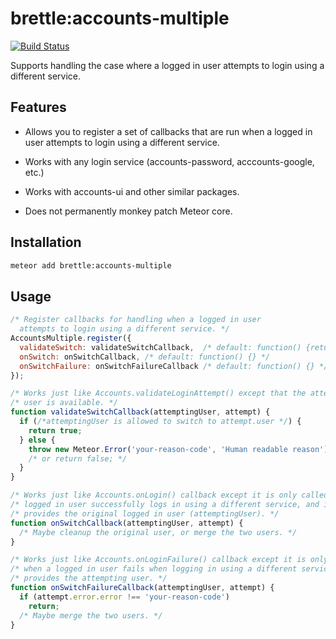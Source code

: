 # brettle:accounts-multiple

[![Build Status](https://travis-ci.org/brettle/meteor-accounts-multiple.svg?branch=master)](https://travis-ci.org/brettle/meteor-accounts-multiple)

Supports handling the case where a logged in user attempts to login using a
different service.

## Features

- Allows you to register a set of callbacks that are run when a logged in user
  attempts to login using a different service.

- Works with any login service (accounts-password, acccounts-google, etc.)

- Works with accounts-ui and other similar packages.

- Does not permanently monkey patch Meteor core.

## Installation
```sh
meteor add brettle:accounts-multiple
```

## Usage

```javascript
/* Register callbacks for handling when a logged in user
  attempts to login using a different service. */
AccountsMultiple.register({
  validateSwitch: validateSwitchCallback,  /* default: function() {return true;} */
  onSwitch: onSwitchCallback, /* default: function() {} */
  onSwitchFailure: onSwitchFailureCallback /* default: function() {} */
});

/* Works just like Accounts.validateLoginAttempt() except that the attempting
/* user is available. */
function validateSwitchCallback(attemptingUser, attempt) {
  if (/*attemptingUser is allowed to switch to attempt.user */) {
    return true;
  } else {
    throw new Meteor.Error('your-reason-code', 'Human readable reason');
    /* or return false; */
  }
}

/* Works just like Accounts.onLogin() callback except it is only called when a
/* logged in user successfully logs in using a different service, and it
/* provides the original logged in user (attemptingUser). */
function onSwitchCallback(attemptingUser, attempt) {
  /* Maybe cleanup the original user, or merge the two users. */
}

/* Works just like Accounts.onLoginFailure() callback except it is only called
/* when a logged in user fails when logging in using a different service, and it
/* provides the attempting user. */
function onSwitchFailureCallback(attemptingUser, attempt) {
  if (attempt.error.error !== 'your-reason-code')
    return;
  /* Maybe merge the two users. */  
}
```
